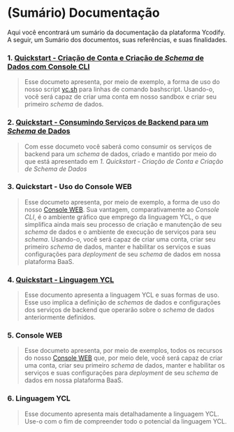 # (Sumário) Documentação

Aqui você encontrará um sumário da documentação da plataforma Ycodify. A seguir, um Sumário dos documentos, suas referências, e suas finalidades.

### 1. [Quickstart - Criação de Conta e Criação de _Schema_ de Dados com Console CLI](https://github.com/ycodify-tech/console-cli/blob/master/Quickstart.md)
> Esse documeto apresenta, por meio de exemplo, a forma de uso do nosso script [yc.sh](https://github.com/ycodify-tech/scripts/blob/master/yc.sh) para linhas de comando bashscript. Usando-o, você será capaz de criar uma conta em nosso sandbox e criar seu primeiro _schema_ de dados. 

### 2. [Quickstart - Consumindo Serviços de Backend para um _Schema_ de Dados]()
> Com esse documeto você saberá como consumir os serviços de backend para um _schema_ de dados, criado e mantido por meio do que está apresentado em _1. Quickstart - Criação de Conta e Criação de _Schema_ de Dados_

### 3. Quickstart - Uso do Console WEB
> Esse documeto apresenta, por meio de exemplo, a forma de uso do nosso [Console WEB](https://api.ycodify.com/app/index.html). Sua vantagem, comparativamente ao _Console CLI_, é o ambiente gráfico que emprego da linguagem YCL, o que simplifica ainda mais seu processo de criação e manutenção de seu _schema_ de dados e o ambiente de execução de serviços para seu _schema_. Usando-o, você será capaz de criar uma conta, criar seu primeiro _schema_ de dados, manter e habilitar os serviços e suas configurações para _deployment_ de seu _schema_ de dados em nossa plataforma BaaS.

### 4. [Quickstart - Linguagem YCL](https://github.com/ycodify-tech/languages/blob/master/Quickstart%20-%20YCL.md)
> Esse documento apresenta a linguagem YCL e suas formas de uso. Esse uso implica a definição de _schemas_ de dados e configurações dos serviços de backend que operarão sobre o _schema_ de dados anteriormente definidos.

### 5. Console WEB
> Esse documeto apresenta, por meio de exemplos, todos os recursos do nosso [Console WEB](https://api.ycodify.com/app/index.html) que, por meio dele, você será capaz de criar uma conta, criar seu primeiro _schema_ de dados, manter e habilitar os serviços e suas configurações para _deployment_ de seu _schema_ de dados em nossa plataforma BaaS.

### 6. Linguagem YCL
> Esse documento apresenta mais detalhadamente a linguagem YCL. Use-o com o fim de compreender todo o potencial da linguagem YCL.

